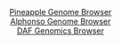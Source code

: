 <div id="Pineapple_Genome_Browser" align="center">
  <a href="https://igv.org/app/?sessionURL=blob:zZJfT9swFMW_iyXQJqWJk7RpEwlNgcFgLf_KSkURim4SJ3Vx7GA7CaXqd5.HNu2FSfRh0yQ_2FfXvucc_zaoJVJRwVGEPNsd2K6LLKSWoruBqmbkAiqiUFQAU8RCkhREEp4RFG1QAUrDbDoxN5da1ypyHKrrXgW8FLbybajgRXDolJ2JyjkSjEEqJGghlXMooRUOLdteR1Koa9vM9u2Bk4MGB1i9FFwJpya8TDrzXvKrlJSEi4okVcM0fRWQGD1GY24X8Cme38RZRpQak_VZfhCPz.Jb_3i2.BIcLWaXp_NZMN._oSUH3Uhy0PTxFSjWnNSjTHwt2Om1uHrEq7vzcbznf94_fq6pJOrAHbojf4j7_b4JhvKcPP9Pns2iO_qeKN7Op5P4soHySB2ff7sMiseVbCoYvel7gLYWYiJrDAcoW8ph5GLLx4E18ILej607sjAOTTpSUBTdP1hIS8geTfv9Bul1bWhBijw1r.BYSMicSBT1QoyHbhh6g_6wj8PQ3Vob1Ej296I9mU3DIfZizwuSgjJtUM4TxWtlA.d2mxV2.bJjlgUbdWnZjMdjDcHFulgRWE07SNu77A9ZWsiMfv0.Y_Q9iv4Jde8RYut0V9RU157leLEi69HF9Z53OLvmt9nTujpZrCr1ZkCBsbtbOIWQFWjTbyrm.JO3FiQFrk2hpYqmlFG9npscRYci1_MNtigTTBgOkSzTD9jCljvAH3_j6W8ftt8B">Pineapple Genome Browser</a>
</div>
<div id="Alphonso_Genome_Browser" align="center">
  <a href="https://igv.org/app/?sessionURL=blob:zZJfa9swFMW_i2BlA8eW7Tj.A2GkaZKGpilr6qZzKUaxZUerLLmSHDcJ.e7TwsZeOmgeNgZ6kC5Xuucc_fZgg4UknIEIOKbtmbYNDCDXvF2gqqZ4jiosQVQgKrEBBC6wwCzDINqDAkmF4tuZvrlWqpaRZRFVdyrESm5K10QV2nGGWmlmvLKGnFK04gIpLqR1LtCGW6TcdFq8QnVt6tmu6Vk5UshCtF5zJrlVY1amrX4v_VVKS8x4hdOqoYocBaRaj9aYmwX6PFguBlmGpbzC22neH1xNB_fuKE4mvWES31wu497ybEFKhlQjcP_SZ90m.TIJ0PiOuneYD.cL272g1yL.4F6cjV5rIrDs274duD70wkAHQ1iOX_8nz3qRE33Dej6biMvzySiIbXx.PaPJtJss4wZO3_QdgoMBKM8azQHI1sKPbGi4sGd4Tq_zY2sHBoShTkdwAqLHJwMogbJn3f64B2pba1qAxC_NERwDcJFjAaJOCKFvh6Hjdf0uDEP7YOxBI.jfi3Yc34Y.dAaO00sLQpVGOU8lq6WJGDM3WWGWuxOzxC_f3AEaz.SdNxp.TWK4dvPtwwLvkuAPWRpAjz5.nzb6HkX_hLr3CDHV6lTU7rNZoHbzCsnhJJs8t.P8vn3ubhf4Qb4RTw9Cbfa0aAouKqR0v67o40_aNkgQxJQubIgkK0KJ2i51irwFke24GlqQcco1hUCUq4_QgIbtwU._4XQPT4fv">Alphonso Genome Browser</a>
</div>


<div id="DAF_Genomics_Browser" align="center">
  <a href="https://igv.org/app/?sessionURL=blob:tZHtatswFIbvRZD.sh1bduzaEIbXNVmXrV2SemEpJZzax7EXW3IluUkacu8Tbstgo4xBB5KQOB_vq_McyAMKWXJGIkItZ2A5DjGILPh2DnVT4SXUKEmUQyXRIAJzFMhSJNGB5CAVJLPPurJQqpFRv59Bbq6R8bpMpSVdCxpT8lYVqFNNakENj5zBVlopr3Wygj5UTcGZ5H1IU5TStPsNsvVqC_p4ia26lriq20qVnepKm9DGMisH7bZkGe7.YuQ_KOtVvosX87irn.D.IhvGk4v4m3ueLMf.2TK5.rhI_MXJvFwzUK3A4dJHlGPvy9nkx8P1bj8KY6iWyt.K4HvP_XByvmtKgXLoBM6pG9gDSsnRIBVPW42ApIVwIsczAnpqUM8zn6_uwNczELwk0c2tQZSAdKPTbw5E7RsNiki8bztmBuEiQ0EiM7TtwAlDOvACzw5D52gcSCuqNyY5SmZhYNOYUt.6g1rr52XVjU8L_Rl8K4y_ddb7XzFtZnfssUdHiJOpuhxfB3EzDbBH38..bj5dTV9BZZBXv5ZzUYPSoafnMxiotGKNTP0i4x5vjz8B">DAF Genomics Browser</a>
</div>
